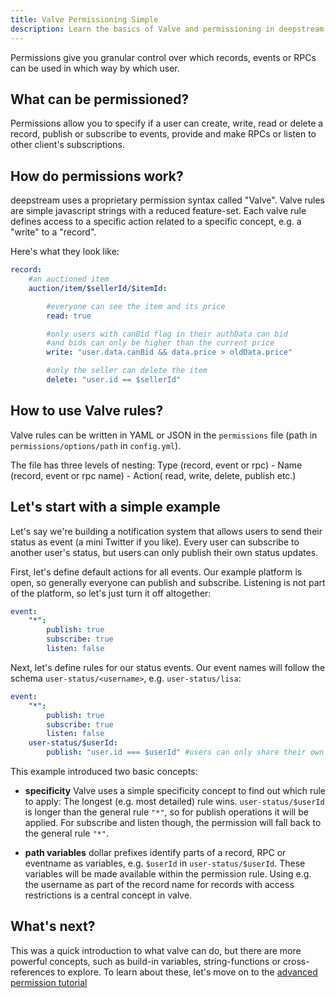```yaml
---
title: Valve Permissioning Simple
description: Learn the basics of Valve and permissioning in deepstream
---
```


Permissions give you granular control over which records, events or RPCs can be used in which way by which user.

## What can be permissioned?
Permissions allow you to specify if a user can create, write, read or delete a record, publish or subscribe to events, provide and make RPCs or listen to other client's subscriptions.

## How do permissions work?
deepstream uses a proprietary permission syntax called "Valve". Valve rules are simple javascript strings with a reduced feature-set. Each valve rule defines access to a specific action related to a specific concept, e.g. a "write" to a "record".

Here's what they look like:

```yaml
record:
    #an auctioned item
    auction/item/$sellerId/$itemId:

        #everyone can see the item and its price
        read: true

        #only users with canBid flag in their authData can bid
        #and bids can only be higher than the current price
        write: "user.data.canBid && data.price > oldData.price"

        #only the seller can delete the item
        delete: "user.id == $sellerId"
```

## How to use Valve rules?
Valve rules can be written in YAML or JSON in the `permissions` file (path in `permissions/options/path` in `config.yml`).

The file has three levels of nesting:
Type (record, event or rpc)
    - Name (record, event or rpc name)
        - Action( read, write, delete, publish etc.)

## Let's start with a simple example
Let's say we're building a notification system that allows users to send their status as event (a mini Twitter if you like). Every user can subscribe to another user's status, but users can only publish their own status updates.

First, let's define default actions for all events. Our example platform is open, so generally everyone can publish and subscribe. Listening is not part of the platform, so let's just turn it off altogether:

```yaml
event:
    "*":
        publish: true
        subscribe: true
        listen: false
```

Next, let's define rules for our status events. Our event names will follow the schema `user-status/<username>`, e.g. `user-status/lisa`:

```yaml
event:
    "*":
        publish: true
        subscribe: true
        listen: false
    user-status/$userId:
        publish: "user.id === $userId" #users can only share their own status
```

This example introduced two basic concepts:

* **specificity** Valve uses a simple specificity concept to find out which rule to apply: The longest (e.g. most detailed) rule wins. `user-status/$userId` is longer than the general rule `"*"`, so for publish operations it will be applied. For subscribe and listen though, the permission will fall back to the general rule `"*"`.

* **path variables** dollar prefixes identify parts of a record, RPC or eventname as variables, e.g. `$userId` in `user-status/$userId`. These variables will be made available within the permission rule. Using e.g. the username as part of the record name for records with access restrictions is a central concept in valve.

## What's next?
This was a quick introduction to what valve can do, but there are more powerful concepts, such as build-in variables, string-functions or cross-references to explore. To learn about these, let's move on to the [advanced permission tutorial](/tutorials/core/permission/conf-advanced/)
